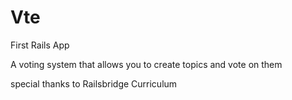 Vte
===

First Rails App

A voting system that allows you to create topics and vote on them 

special thanks to Railsbridge Curriculum
